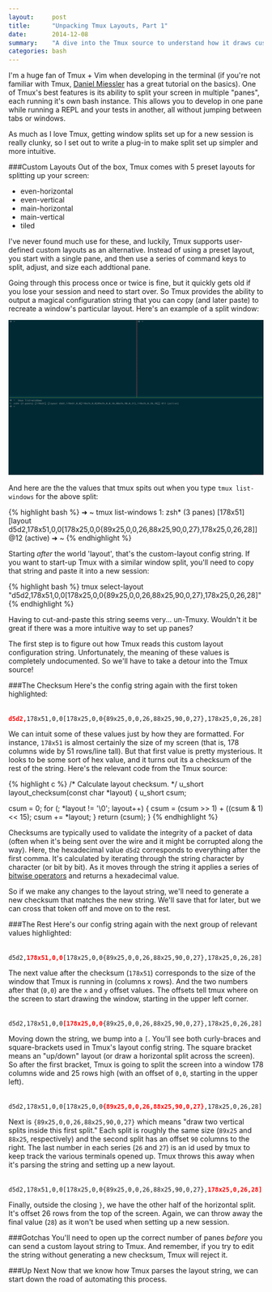 ```yaml
---
layout:     post
title:      "Unpacking Tmux Layouts, Part 1"
date:       2014-12-08
summary:    "A dive into the Tmux source to understand how it draws custom layouts. In Part 1, decoding the layout config string!"
categories: bash
---
```

I'm a huge fan of Tmux + Vim when developing in the terminal (if you're not familiar with Tmux, [Daniel Miessler](http://danielmiessler.com/study/tmux/) has a great tutorial on the basics). One of Tmux's best features is its ability to split your screen in multiple "panes", each running it's own bash instance.  This allows you to develop in one pane while running a REPL and your tests in another, all without jumping between tabs or windows.  

As much as I love Tmux, getting window splits set up for a new session is really clunky, so I set out to write a plug-in to make split set up simpler and more intuitive.

###Custom Layouts
Out of the box, Tmux comes with 5 preset layouts for splitting up your screen: 

* even-horizontal
* even-vertical
* main-horizontal
* main-vertical
* tiled

I've never found much use for these, and luckily, Tmux supports user-defined custom layouts as an alternative.  Instead of using a preset layout, you start with a single pane, and then use a series of command keys to split, adjust, and size each addtional pane. 

Going through this process once or twice is fine, but it quickly gets old if you lose your session and need to start over.  So Tmux provides the ability to output a magical configuration string that you can copy (and later paste) to recreate a window's particular layout. Here's an example of a split window:

![My helpful screenshot](/images/tmux-split.png)

And here are the the values that tmux spits out when you type `tmux list-windows` for the above split:

{% highlight bash %}
➜  ~  tmux list-windows
1: zsh* (3 panes) [178x51] [layout d5d2,178x51,0,0[178x25,0,0{89x25,0,0,26,88x25,90,0,27},178x25,0,26,28]] @12 (active)
➜  ~
{% endhighlight %}

Starting *after* the world 'layout', that's the custom-layout config string.  If you want to start-up Tmux with a similar window split, you'll need to copy that string and paste it into a new session:

{% highlight bash %}
tmux select-layout "d5d2,178x51,0,0[178x25,0,0{89x25,0,0,26,88x25,90,0,27},178x25,0,26,28]"
{% endhighlight %}

Having to cut-and-paste this string seems very... un-Tmuxy.  Wouldn't it be great if there was a more intuitive way to set up panes?

The first step is to figure out how Tmux reads this custom layout configuration string.  Unfortunately, the meaning of these values is completely undocumented.  So we'll have to take a detour into the Tmux source!

###The Checksum
Here's the config string again with the first token highlighted:

<code>
<span style="font-weight: bold; color: red;">d5d2,</span>178x51,0,0[178x25,0,0{89x25,0,0,26,88x25,90,0,27},178x25,0,26,28]
</code>

We can intuit some of these values just by how they are formatted.  For instance, `178x51` is almost certainly the size of my screen (that is, 178 columns wide by 51 rows/line tall). But that first value is pretty mysterious.  It looks to be some sort of hex value, and it turns out its a checksum of the rest of the string.  Here's the relevant code from the Tmux source:

{% highlight c %}
/* Calculate layout checksum. */
u_short
layout_checksum(const char *layout)
{
  u_short csum;

  csum = 0;
  for (; *layout != '\0'; layout++) {
    csum = (csum >> 1) + ((csum & 1) << 15);
    csum += *layout;
  }
  return (csum);
}
{% endhighlight %}

Checksums are typically used to validate the integrity of a packet of data (often when it's being sent over the wire and it might be corrupted along the way).  Here, the hexadecimal value `d5d2` corresponds to everything after the first comma.  It's calculated by iterating through the string character by character (or bit by bit).  As it moves through the string it applies a series of [bitwise operators](http://www.cprogramming.com/tutorial/bitwise_operators.html) and returns a hexadecimal value.  

So if we make any changes to the layout string, we'll need to generate a new checksum that matches the new string. We'll save that for later, but we can cross that token off and move on to the rest.

###The Rest
Here's our config string again with the next group of relevant values highlighted:

<code>
d5d2,<span style="font-weight: bold; color: red;">178x51,0,0</span>[178x25,0,0{89x25,0,0,26,88x25,90,0,27},178x25,0,26,28]
</code>

The next value after the checksum (`178x51`) corresponds to the size of the window that Tmux is running in (columns x rows). And the two numbers after that (`0,0`) are the `x` and `y` offset values.  The offsets tell tmux where on the screen to start drawing the window, starting in the upper left corner.  

<code>
d5d2,178x51,0,0<span style="font-weight: bold; color: red;">[178x25,0,0</span>{89x25,0,0,26,88x25,90,0,27},178x25,0,26,28]
</code>

Moving down the string, we bump into a `[`.  You'll see both curly-braces and square-brackets used in Tmux's layout config string. The square bracket means an "up/down" layout (or draw a horizontal split across the screen).  So after the first bracket, Tmux is going to split the screen into a window 178 columns wide and 25 rows high (with an offset of `0,0`, starting in the upper left).

<code>
d5d2,178x51,0,0[178x25,0,0<span style="font-weight: bold; color: red;">{89x25,0,0,26,88x25,90,0,27}</span>,178x25,0,26,28]
</code>

Next is `{89x25,0,0,26,88x25,90,0,27}` which means "draw two vertical splits inside this first split." Each split is roughly the same size (`89x25` and `88x25`, respectively) and the second split has an offset `90` columns to the right.  The last number in each series (`26` and `27`) is an id used by tmux to keep track the various terminals opened up.  Tmux throws this away when it's parsing the string and setting up a new layout.

<code>
d5d2,178x51,0,0[178x25,0,0{89x25,0,0,26,88x25,90,0,27},<span style="font-weight: bold; color: red;">178x25,0,26,28]</span>
</code>

Finally, outside the closing `}`, we have the other half of the horizontal split.  It's offset 26 rows from the top of the screen.  Again, we can throw away the final value (`28`) as it won't be used when setting up a new session.         

###Gotchas
You'll need to open up the correct number of panes *before* you can send a custom layout string to Tmux. And remember, if you try to edit the string without generating a new checksum, Tmux will reject it.

###Up Next
Now that we know how Tmux parses the layout string, we can start down the road of automating this process.  
